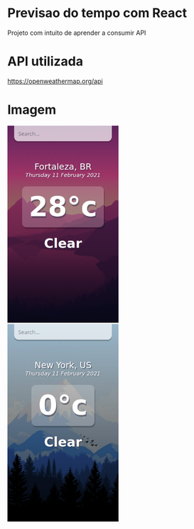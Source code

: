 # Previsao do tempo com React

Projeto com intuito de aprender a consumir API

# API utilizada

https://openweathermap.org/api

# Imagem

<img src="./img-1.png" width="250"/><br/> <img src="./img-2.png" width="250"/>


